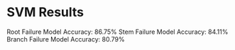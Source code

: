 # SVM Results

Root Failure Model Accuracy: 86.75%
Stem Failure Model Accuracy: 84.11%
Branch Failure Model Accuracy: 80.79%